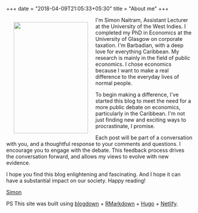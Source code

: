 +++
date = "2018-04-09T21:05:33+05:30"
title = "About me"
+++

 <p style="float: left; padding: 0 20px; "><img src="/img/display.jpg" height="300px" width="200px" ></p>

I'm Simon Naitram, Assistant Lecturer at the University of the West Indies. I completed my PhD in Economics at the University of Glasgow on corporate taxation. I'm Barbadian, with a deep love for everything Caribbean. My research is mainly in the field of public economics. I chose economics because I want to make a real difference to the everyday lives of normal people.

To begin making a difference, I've started this blog to meet the need for a more public debate on economics, particularly in the Caribbean. I'm not just finding new and exciting ways to procrastinate, I promise.

Each post will be part of a conversation with you, and a thoughtful response to your comments and questions. I encourage you to engage with the debate. This feedback process drives the conversation forward, and allows my views to evolve with new evidence.

I hope you find this blog enlightening and fascinating. And I hope it can have a substantial impact on our society. Happy reading!

<a href="mailto:simon.naitram@gmail.com" target="_blank">Simon</a>

PS This site was built using <a href="https://bookdown.org/yihui/blogdown/" target="_blank">blogdown</a> + <a href="https://rmarkdown.rstudio.com" target="_blank">RMarkdown</a> + <a href="https://gohugo.io/" target="_blank">Hugo</a> + <a href="https://www.netlify.com/" target="_blank">Netlify</a>.
